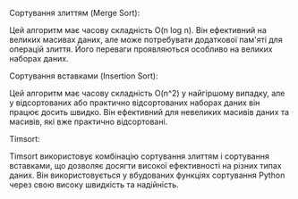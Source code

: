 
Сортування злиттям (Merge Sort):

Цей алгоритм має часову складність O(n log n).
Він ефективний на великих масивах даних, але може потребувати додаткової пам'яті для операцій злиття.
Його переваги проявляються особливо на великих наборах даних.

Сортування вставками (Insertion Sort):

Цей алгоритм має часову складність O(n^2) у найгіршому випадку, але у відсортованих або практично відсортованих наборах даних він працює досить швидко.
Він ефективний для невеликих масивів даних та масивів, які вже практично відсортовані.

Timsort:

Timsort використовує комбінацію сортування злиттям і сортування вставками, що дозволяє досягти високої ефективності на різних типах даних.
Він використовується у вбудованих функціях сортування Python через свою високу швидкість та надійність.

